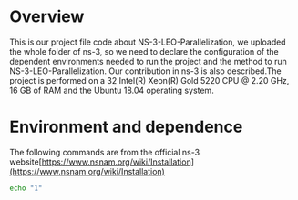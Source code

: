 # Overview
This is our project file code about NS-3-LEO-Parallelization, we uploaded the whole folder of ns-3, so we need to declare the configuration of the dependent environments needed to run the project and the method to run NS-3-LEO-Parallelization. Our contribution in ns-3 is also described.The project is performed on a 32 Intel(R) Xeon(R) Gold 5220 CPU @ 2.20 GHz, 16 GB of RAM and the Ubuntu 18.04 operating system.
# Environment and dependence
The following commands are from the official ns-3 website[https://www.nsnam.org/wiki/Installation](https://www.nsnam.org/wiki/Installation)
```Bash
echo "1"
```

